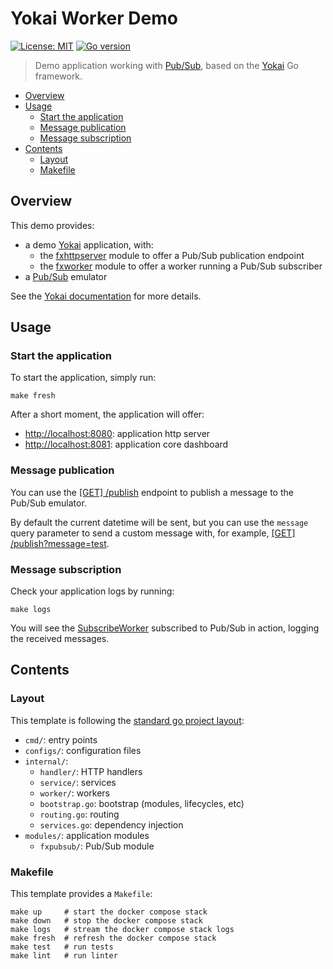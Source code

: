 # Yokai Worker Demo

[![License: MIT](https://img.shields.io/badge/License-MIT-blue.svg)](https://opensource.org/licenses/MIT)
[![Go version](https://img.shields.io/badge/Go-1.20-blue)](https://go.dev/)

> Demo application working with [Pub/Sub](https://cloud.google.com/pubsub), based on
> the [Yokai](https://github.com/ankorstore/yokai) Go framework.

<!-- TOC -->

* [Overview](#overview)
* [Usage](#usage)
	* [Start the application](#start-the-application)
	* [Message publication](#message-publication)
	* [Message subscription](#message-subscription)
* [Contents](#contents)
	* [Layout](#layout)
	* [Makefile](#makefile)

<!-- TOC -->

## Overview

This demo provides:

- a demo [Yokai](https://github.com/ankorstore/yokai) application, with:
	- the [fxhttpserver](https://github.com/ankorstore/yokai/tree/main/fxhttpserver) module to offer a Pub/Sub
	  publication endpoint
	- the [fxworker](https://github.com/ankorstore/yokai/tree/main/fxworker) module to offer a worker running a Pub/Sub
	  subscriber
- a [Pub/Sub](https://cloud.google.com/pubsub) emulator

See the [Yokai documentation](https://ankorstore.github.io/yokai) for more details.

## Usage

### Start the application

To start the application, simply run:

```shell
make fresh
```

After a short moment, the application will offer:

- [http://localhost:8080](http://localhost:8080): application http server
- [http://localhost:8081](http://localhost:8081): application core dashboard

### Message publication

You can use the [[GET] /publish](http://localhost:8080/publish) endpoint to publish a message to the Pub/Sub emulator.

By default the current datetime will be sent, but you can use the `message` query parameter to send a custom message
with, for example, [[GET] /publish?message=test](http://localhost:8080/publish?message=test).

### Message subscription

Check your application logs by running:

```shell
make logs
```

You will see the [SubscribeWorker](internal/worker/subscribe.go) subscribed to Pub/Sub in action, logging the received
messages.

## Contents

### Layout

This template is following the [standard go project layout](https://github.com/golang-standards/project-layout):

- `cmd/`: entry points
- `configs/`: configuration files
- `internal/`:
	- `handler/`: HTTP handlers
	- `service/`: services
	- `worker/`: workers
	- `bootstrap.go`: bootstrap (modules, lifecycles, etc)
	- `routing.go`: routing
	- `services.go`: dependency injection
- `modules/`: application modules
	- `fxpubsub/`: Pub/Sub module

### Makefile

This template provides a `Makefile`:

```
make up     # start the docker compose stack
make down   # stop the docker compose stack
make logs   # stream the docker compose stack logs
make fresh  # refresh the docker compose stack
make test   # run tests
make lint   # run linter
```
